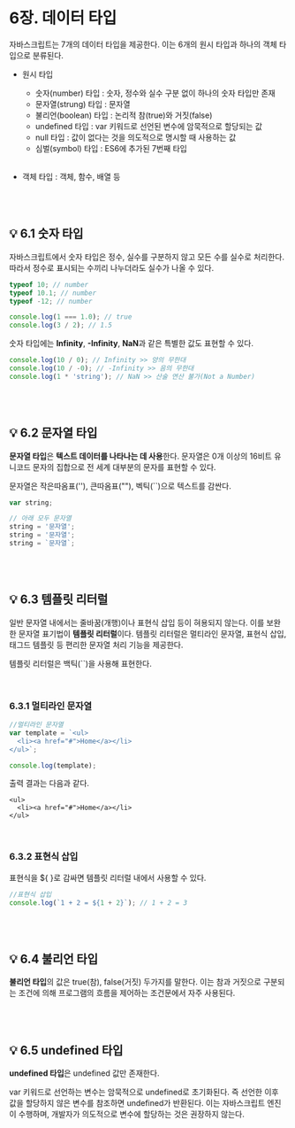 # 6장. 데이터 타입

자바스크립트는 7개의 데이터 타입을 제공한다. 이는 6개의 원시 타입과 하나의 객체 타입으로 분류된다.

- 원시 타입

  - 숫자(number) 타입 : 숫자, 정수와 실수 구분 없이 하나의 숫자 타입만 존재
  - 문자열(strung) 타입 : 문자열
  - 불리언(boolean) 타입 : 논리적 참(true)와 거짓(false)
  - undefined 타입 : var 키워드로 선언된 변수에 암묵적으로 할당되는 값
  - null 타입 : 값이 없다는 것을 의도적으로 명시할 때 사용하는 값
  - 심벌(symbol) 타입 : ES6에 추가된 7번째 타입

  <br>

- 객체 타입 : 객체, 함수, 배열 등

<br><br>

## 💡 6.1 숫자 타입

자바스크립트에서 숫자 타입은 정수, 실수를 구분하지 않고 모든 수를 실수로 처리한다. 따라서 정수로 표시되는 수끼리 나누더라도 실수가 나올 수 있다.

```js
typeof 10; // number
typeof 10.1; // number
typeof -12; // number

console.log(1 === 1.0); // true
console.log(3 / 2); // 1.5
```

숫자 타입에는 **Infinity**, **-Infinity**, **NaN**과 같은 특별한 값도 표현할 수 있다.

```js
console.log(10 / 0); // Infinity >> 양의 무한대
console.log(10 / -0); // -Infinity >> 음의 무한대
console.log(1 * 'string'); // NaN >> 산술 연산 불가(Not a Number)
```

<br><br>

## 💡 6.2 문자열 타입

**문자열 타입**은 **텍스트 데이터를 나타나는 데 사용**한다. 문자열은 0개 이상의 16비트 유니코드 문자의 집합으로 전 세계 대부분의 문자를 표현할 수 있다.

문자열은 작은따옴표(''), 큰따옴표(""), 벡틱(``)으로 텍스트를 감싼다.

```js
var string;

// 아래 모두 문자열
string = '문자열';
string = '문자열';
string = `문자열`;
```

<br><br>

## 💡 6.3 템플릿 리터럴

일반 문자열 내에서는 줄바꿈(개행)이나 표현식 삽입 등이 혀용되지 않는다. 이를 보완한 문자열 표기법이 **템플릿 리터럴**이다. 템플릿 리터럴은 멀티라인 문자열, 표현식 삽입, 태그드 템플릿 등 편리한 문자열 처리 기능을 제공한다.

템플릿 리터럴은 백틱(``)을 사용해 표현한다.

<br>

### 6.3.1 멀티라인 문자열

```js
//멀티라인 문자열
var template = `<ul>
  <li><a href="#">Home</a></li>
</ul>`;

console.log(template);
```

출력 결과는 다음과 같다.

```
<ul>
  <li><a href="#">Home</a></li>
</ul>
```

<br>

### 6.3.2 표현식 삽입

표현식을 ${ }로 감싸면 템플릿 리터럴 내에서 사용할 수 있다.

```js
//표현식 삽입
console.log(`1 + 2 = ${1 + 2}`); // 1 + 2 = 3
```

<br><br>

## 💡 6.4 불리언 타입

**불리언 타입**의 값은 true(참), false(거짓) 두가지를 말한다. 이는 참과 거짓으로 구분되는 조건에 의해 프로그램의 흐름을 제어하는 조건문에서 자주 사용된다.

<br><br>

## 💡 6.5 undefined 타입

**undefined 타입**은 undefined 값만 존재한다.

var 키워드로 선언하는 변수는 암묵적으로 undefined로 초기화된다. 즉 선언한 이후 값을 할당하지 않은 변수를 참조하면 undefined가 반환된다. 이는 자바스크립트 엔진이 수행하며, 개발자가 의도적으로 변수에 할당하는 것은 권장하지 않는다.
